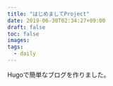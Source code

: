 ```yaml
---
title: "はじめましてProject"
date: 2019-06-30T02:34:27+09:00
draft: false
toc: false
images:
tags:
  - daily
---
```


Hugoで簡単なブログを作りました。
